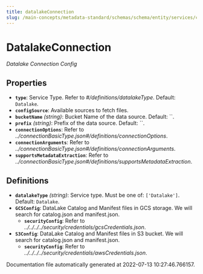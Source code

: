 ```yaml
---
title: datalakeConnection
slug: /main-concepts/metadata-standard/schemas/schema/entity/services/connections/database
---
```


# DatalakeConnection

*Datalake Connection Config*

## Properties

- **`type`**: Service Type. Refer to *#/definitions/datalakeType*. Default: `Datalake`.
- **`configSource`**: Available sources to fetch files.
- **`bucketName`** *(string)*: Bucket Name of the data source. Default: ``.
- **`prefix`** *(string)*: Prefix of the data source. Default: ``.
- **`connectionOptions`**: Refer to *../connectionBasicType.json#/definitions/connectionOptions*.
- **`connectionArguments`**: Refer to *../connectionBasicType.json#/definitions/connectionArguments*.
- **`supportsMetadataExtraction`**: Refer to *../connectionBasicType.json#/definitions/supportsMetadataExtraction*.
## Definitions

- **`datalakeType`** *(string)*: Service type. Must be one of: `['Datalake']`. Default: `Datalake`.
- **`GCSConfig`**: DataLake Catalog and Manifest files in GCS storage. We will search for catalog.json and manifest.json.
  - **`securityConfig`**: Refer to *../../../../security/credentials/gcsCredentials.json*.
- **`S3Config`**: DataLake Catalog and Manifest files in S3 bucket. We will search for catalog.json and manifest.json.
  - **`securityConfig`**: Refer to *../../../../security/credentials/awsCredentials.json*.


Documentation file automatically generated at 2022-07-13 10:27:46.766157.
